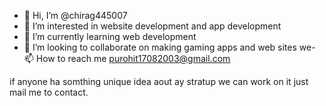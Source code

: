 - 👋 Hi, I’m @chirag445007
- 👀 I’m interested in website development and app development
- 🌱 I’m currently learning web development 
- 💞️ I’m looking to collaborate on making gaming apps and web sites
we- 📫 How to reach me purohit17082003@gmail.com

<!---
chirag445007/chirag445007 is a ✨ special ✨ repository because its `README.md` (this file) appears on your GitHub profile.
You can click the Preview link to take a look at your changes.
--->
if anyone ha somthing unique idea aout ay stratup we can work on it just mail me to contact.

